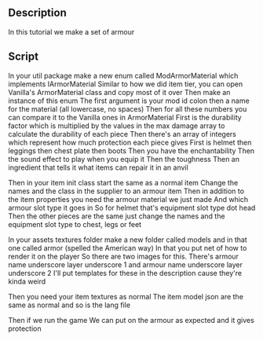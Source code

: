  ## Description

In this tutorial we make a set of armour

## Script

In your util package make a new enum called ModArmorMaterial which implements IArmorMaterial
Similar to how we did item tier, you can open Vanilla's ArmorMaterial class 
and copy most of it over
Then make an instance of this enum
The first argument is your mod id colon then a name for the material (all lowercase, no spaces)
Then for all these numbers you can compare it to the Vanilla ones in ArmorMaterial 
First is the durability factor which is multiplied by the values in the max damage array to calculate the durability of each piece
Then there's an array of integers which represent how much protection each piece gives
First is helmet then leggings then chest plate then boots 
Then you have the enchantability 
Then the sound effect to play when you equip it
Then the toughness
Then an ingredient that tells it what items can repair it in an anvil

Then in your item init class start the same as a normal item 
Change the names and the class in the supplier to an armour item
Then in addition to the item properties you need the armour material we just made
And which armour slot type it goes in
So for helmet that's equipment slot type dot head
Then the other pieces are the same just change the names and the equipment slot type to chest, legs or feet

In your assets textures folder make a new folder called models and in that one called armor (spelled the American way)
In that you put net of how to render it on the player 
So there are two images for this. There's armour name underscore layer underscore 1 and armour name underscore layer underscore 2
I'll put templates for these in the description cause they're kinda weird 

Then you need your item textures as normal 
The item model json are the same as normal and so is the lang file

Then if we run the game 
We can put on the armour as expected and it gives protection 
